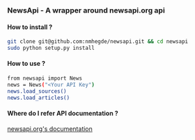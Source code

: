 ### NewsApi - A wrapper around newsapi.org api

#### How to install ?

```sh
git clone git@github.com:nmhegde/newsapi.git && cd newsapi
sudo python setup.py install
```

#### How to use ?

```sh
from newsapi import News
news = News("<Your API Key")
news.load_sources()
news.load_articles()
```

#### Where do I refer API documentation ?
[newsapi.org's documentation](https://newsapi.org/#documentation)

